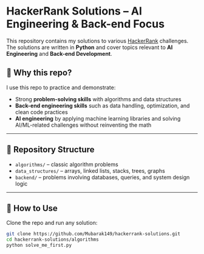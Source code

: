 # HackerRank Solutions – AI Engineering & Back-end Focus

This repository contains my solutions to various [HackerRank](https://www.hackerrank.com/) challenges.  
The solutions are written in **Python** and cover topics relevant to **AI Engineering** and **Back-end Development**.

## 🎯 Why this repo?
I use this repo to practice and demonstrate:
- Strong **problem-solving skills** with algorithms and data structures  
- **Back-end engineering skills** such as data handling, optimization, and clean code practices  
- **AI engineering** by applying machine learning libraries and solving AI/ML-related challenges without reinventing the math  

---

## 📂 Repository Structure
- `algorithms/` – classic algorithm problems  
- `data_structures/` – arrays, linked lists, stacks, trees, graphs  
- `backend/` – problems involving databases, queries, and system design logic  
---

## 🚀 How to Use
Clone the repo and run any solution:
```bash
git clone https://github.com/Mubarak149/hackerrank-solutions.git
cd hackerrank-solutions/algorithms
python solve_me_first.py
